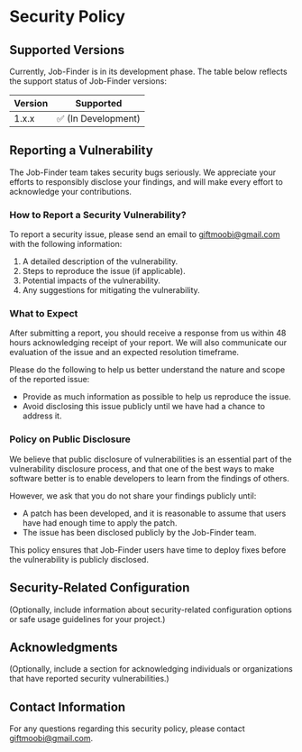 # Security Policy

## Supported Versions

Currently, Job-Finder is in its development phase. The table below reflects the support status of Job-Finder versions:

| Version | Supported                           |
| ------- | ----------------------------------- |
| 1.x.x   | :white_check_mark: (In Development) |

## Reporting a Vulnerability

The Job-Finder team takes security bugs seriously. We appreciate your efforts to responsibly disclose your findings, and will make every effort to acknowledge your contributions.

### How to Report a Security Vulnerability?

To report a security issue, please send an email to giftmoobi@gmail.com with the following information:

1. A detailed description of the vulnerability.
2. Steps to reproduce the issue (if applicable).
3. Potential impacts of the vulnerability.
4. Any suggestions for mitigating the vulnerability.

### What to Expect

After submitting a report, you should receive a response from us within 48 hours acknowledging receipt of your report. We will also communicate our evaluation of the issue and an expected resolution timeframe.

Please do the following to help us better understand the nature and scope of the reported issue:

- Provide as much information as possible to help us reproduce the issue.
- Avoid disclosing this issue publicly until we have had a chance to address it.

### Policy on Public Disclosure

We believe that public disclosure of vulnerabilities is an essential part of the vulnerability disclosure process, and that one of the best ways to make software better is to enable developers to learn from the findings of others.

However, we ask that you do not share your findings publicly until:

- A patch has been developed, and it is reasonable to assume that users have had enough time to apply the patch.
- The issue has been disclosed publicly by the Job-Finder team.

This policy ensures that Job-Finder users have time to deploy fixes before the vulnerability is publicly disclosed.

## Security-Related Configuration

(Optionally, include information about security-related configuration options or safe usage guidelines for your project.)

## Acknowledgments

(Optionally, include a section for acknowledging individuals or organizations that have reported security vulnerabilities.)

## Contact Information

For any questions regarding this security policy, please contact giftmoobi@gmail.com.
